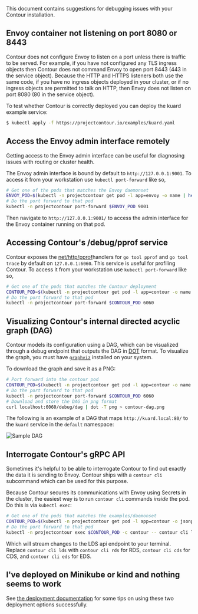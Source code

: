 This document contains suggestions for debugging issues with your Contour installation.

## Envoy container not listening on port 8080 or 8443

Contour does not configure Envoy to listen on a port unless there is traffic to be served.
For example, if you have not configured any TLS ingress objects then Contour does not command Envoy to open port 8443 (443 in the service object).
Because the HTTP and HTTPS listeners both use the same code, if you have no ingress objects deployed in your cluster, or if no ingress objects are permitted to talk on HTTP, then Envoy does not listen on port 8080 (80 in the service object).

To test whether Contour is correctly deployed you can deploy the kuard example service:

```sh
$ kubectl apply -f https://projectcontour.io/examples/kuard.yaml
```

## Access the Envoy admin interface remotely

Getting access to the Envoy admin interface can be useful for diagnosing issues with routing or cluster health.

The Envoy admin interface is bound by default to `http://127.0.0.1:9001`.
To access it from your workstation use `kubectl port-forward` like so,

```sh
# Get one of the pods that matches the Envoy daemonset
ENVOY_POD=$(kubectl -n projectcontour get pod -l app=envoy -o name | head -1)
# Do the port forward to that pod
kubectl -n projectcontour port-forward $ENVOY_POD 9001
```

Then navigate to `http://127.0.0.1:9001/` to access the admin interface for the Envoy container running on that pod.

## Accessing Contour's /debug/pprof service

Contour exposes the [net/http/pprof][1]handlers for `go tool pprof` and `go tool trace` by default on `127.0.0.1:6060`.
This service is useful for profiling Contour.
To access it from your workstation use `kubectl port-forward` like so,

```sh
# Get one of the pods that matches the Contour deployment
CONTOUR_POD=$(kubectl -n projectcontour get pod -l app=contour -o name | head -1)
# Do the port forward to that pod
kubectl -n projectcontour port-forward $CONTOUR_POD 6060
```

## Visualizing Contour's internal directed acyclic graph (DAG)

Contour models its configuration using a DAG, which can be visualized through a debug endpoint that outputs the DAG in [DOT][2] format.
To visualize the graph, you must have [`graphviz`][3] installed on your system.

To download the graph and save it as a PNG:

```sh
# Port forward into the contour pod
CONTOUR_POD=$(kubectl -n projectcontour get pod -l app=contour -o name | head -1)
# Do the port forward to that pod
kubectl -n projectcontour port-forward $CONTOUR_POD 6060
# Download and store the DAG in png format
curl localhost:6060/debug/dag | dot -T png > contour-dag.png
```

The following is an example of a DAG that maps `http://kuard.local:80/` to the
`kuard` service in the `default` namespace:

![Sample DAG][4]

## Interrogate Contour's gRPC API

Sometimes it's helpful to be able to interrogate Contour to find out exactly the data it is sending to Envoy.
Contour ships with a `contour cli` subcommand which can be used for this purpose.

Because Contour secures its communications with Envoy using Secrets in the cluster, the easiest way is to run `contour cli` commands _inside_ the pod.
Do this is via `kubectl exec`:

```sh
# Get one of the pods that matches the examples/daemonset
CONTOUR_POD=$(kubectl -n projectcontour get pod -l app=contour -o jsonpath='{.items[0].metadata.name}')
# Do the port forward to that pod
kubectl -n projectcontour exec $CONTOUR_POD -c contour -- contour cli lds --cafile=/ca/cacert.pem --cert-file=/certs/tls.crt --key-file=/certs/tls.key
```

Which will stream changes to the LDS api endpoint to your terminal.
Replace `contour cli lds` with `contour cli rds` for RDS, `contour cli cds` for CDS, and `contour cli eds` for EDS.

## I've deployed on Minikube or kind and nothing seems to work

See [the deployment documentation][5] for some tips on using these two deployment options successfully.

[1]: https://golang.org/pkg/net/http/pprof
[2]: https://en.wikipedia.org/wiki/DOT
[3]: https://graphviz.gitlab.io/
[4]: /img/kuard-dag.png 
[5]: /docs/main/deploy-options